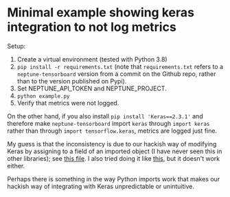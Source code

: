 # Minimal example showing keras integration to not log metrics

Setup:

1. Create a virtual environment (tested with Python 3.8)
1. `pip install -r requirements.txt` (note that `requirements.txt` refers to
    a `neptune-tensorboard` version from a commit on the Github repo, rather
    than to the version published on Pypi).
1. Set NEPTUNE_API_TOKEN and NEPTUNE_PROJECT.
1. `python example.py`
1. Verify that metrics were not logged.

On the other hand, if you also install `pip install 'Keras==2.3.1'` and therefore
make `neptune-tensorboard` import `keras` through `import keras` rather than
through `import tensorflow.keras`, metrics are logged just fine.

My guess is that the inconsistency is due to our hackish way of modifying Keras
by assigning to a field of an imported object (I have never seen this in other
libraries); see [this file](https://github.com/neptune-ai/neptune-tensorboard/blob/9c91b1f17342e3773071397e812e537ceb73055f/neptune_tensorboard/integration/keras_integration.py#L119).
I also tried doing it like [this](https://github.com/neptune-ai/neptune-tensorboard/blob/ad9f017adcbcda3ef44975e5a9b119ddc30fbcb6/neptune_tensorboard/integration/keras_integration.py#L122), but it doesn't work either.

Perhaps there is something in the way Python imports work that makes our hackish
way of integrating with Keras unpredictable or unintuitive.